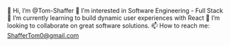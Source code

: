 👋 Hi, I’m @Tom-Shaffer
👀 I’m interested in Software Engineering - Full Stack
🌱 I’m currently learning to build dynamic user experiences with React
💞️ I’m looking to collaborate on great software solutions.
📫 How to reach me: ShafferTom0@gmail.com
